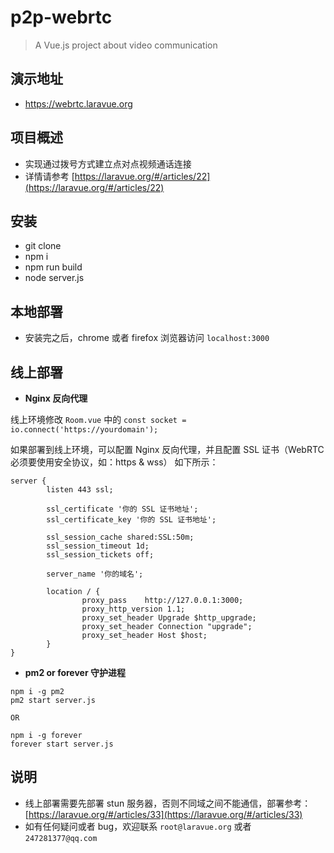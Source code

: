 # p2p-webrtc

> A Vue.js project about video communication

## 演示地址

- https://webrtc.laravue.org

## 项目概述

- 实现通过拨号方式建立点对点视频通话连接
- 详情请参考 [https://laravue.org/#/articles/22](https://laravue.org/#/articles/22)

## 安装

- git clone
- npm i
- npm run build
- node server.js

## 本地部署

- 安装完之后，chrome 或者 firefox 浏览器访问 `localhost:3000`

## 线上部署

- **Nginx 反向代理**

线上环境修改 `Room.vue` 中的 `const socket = io.connect('https://yourdomain');`

如果部署到线上环境，可以配置 Nginx 反向代理，并且配置 SSL 证书（WebRTC 必须要使用安全协议，如：https & wss）
如下所示：

```
server {
        listen 443 ssl;

        ssl_certificate '你的 SSL 证书地址';
        ssl_certificate_key '你的 SSL 证书地址';
        
        ssl_session_cache shared:SSL:50m;
        ssl_session_timeout 1d;
        ssl_session_tickets off;

        server_name '你的域名';

        location / {
                proxy_pass    http://127.0.0.1:3000;
                proxy_http_version 1.1;
                proxy_set_header Upgrade $http_upgrade;
                proxy_set_header Connection "upgrade";
                proxy_set_header Host $host;
        }
}
```

- **pm2 or forever 守护进程**

```
npm i -g pm2
pm2 start server.js

OR

npm i -g forever
forever start server.js
```

## 说明

- 线上部署需要先部署 stun 服务器，否则不同域之间不能通信，部署参考：[https://laravue.org/#/articles/33](https://laravue.org/#/articles/33)
- 如有任何疑问或者 bug，欢迎联系 `root@laravue.org` 或者 `247281377@qq.com`

